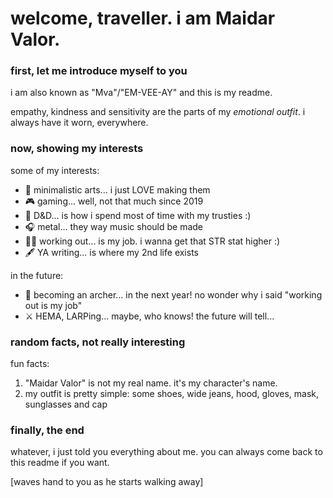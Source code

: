 # welcome, traveller. i am Maidar Valor.
### first, let me introduce myself to you
i am also known as "Mva"/"EM-VEE-AY" and this is my readme.

empathy, kindness and sensitivity are the parts of my *emotional outfit*. i always have it worn, everywhere.

### now, showing my interests
some of my interests:
- 🎨 minimalistic arts... i just LOVE making them
- 🎮 gaming... well, not that much since 2019
- 🎲 D&D... is how i spend most of time with my trusties :)
- 🎧 metal... they way music should be made
- 🏋️‍♂️ working out... is my job. i wanna get that STR stat higher :)
- 🖋️ YA writing... is where my 2nd life exists

in the future:
- 🏹 becoming an archer... in the next year! no wonder why i said "working out is my job"
- ⚔️ HEMA, LARPing... maybe, who knows! the future will tell...

### random facts, not really interesting
fun facts:
1. "Maidar Valor" is not my real name. it's my character's name.
2. my outfit is pretty simple: some shoes, wide jeans, hood, gloves, mask, sunglasses and cap

### finally, the end
whatever, i just told you everything about me. you can always come back to this readme if you want.

[waves hand to you as he starts walking away]
<!--
- 🔭 I’m currently working on ...
- 🌱 I’m currently learning ...
- 👯 I’m looking to collaborate on ...
- 🤔 I’m looking for help with ...
- 💬 Ask me about ...
- 📫 How to reach me: ...
- 😄 Pronouns: ...
- ⚡ Fun fact: ...
--!>
